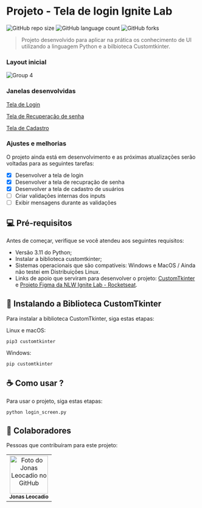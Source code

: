# Projeto - Tela de login Ignite Lab

![GitHub repo size](https://img.shields.io/github/repo-size/jonassx/README-template?style=for-the-badge)
![GitHub language count](https://img.shields.io/github/languages/count/jonassx/README-template?style=for-the-badge)
![GitHub forks](https://img.shields.io/github/forks/jonassx/README-template?style=for-the-badge)

> Projeto desenvolvido para aplicar na prática os conhecimento de UI utilizando a linguagem Python e a bilbioteca Customtkinter.

### Layout inicial

![Group 4](https://github.com/user-attachments/assets/cb901c36-4be6-4de2-bbdc-70ef2ddbd086)


### Janelas desenvolvidas

[Tela de Login ](https://github.com/user-attachments/assets/2619eae7-ecec-4982-8f4a-92766e0521a0)

[Tela de Recuperação de senha ](https://github.com/user-attachments/assets/9cdc314e-bdba-42e5-ba17-04cc2bceb286)

[Tela de Cadastro ](https://github.com/user-attachments/assets/79405875-27b7-4d18-b244-1e9b850e2c2c)

### Ajustes e melhorias

O projeto ainda está em desenvolvimento e as próximas atualizações serão voltadas para as seguintes tarefas:

- [x] Desenvolver a tela de login
- [x] Desenvolver a tela de recupração de senha
- [x] Desenvolver a tela de cadastro de usuários
- [ ] Criar validações internas dos inputs
- [ ] Exibir mensagens durante as validações

## 💻 Pré-requisitos

Antes de começar, verifique se você atendeu aos seguintes requisitos:

- Versão 3.11 do Python;
- Instalar a biblioteca customtkinter;
- Sistemas operacionais que são compatíveis: Windows e MacOS / Ainda não testei em Distribuições Linux.
- Links de apoio que serviram para desenvolver o projeto: [CustomTkinter]([(https://customtkinter.tomschimansky.com/)]) e [Projeto Figma da NLW Ignite Lab - Rocketseat]([https://www.figma.com/design/t1F9HlpBHgeLXp10fW9Xhj/Ignite-Lab-Designer-System?node-id=0-1&t=L6fvEQG2G5knReFr-1]).

## 🚀 Instalando a Biblioteca CustomTkinter

Para instalar a biblioteca CustomTkinter, siga estas etapas:

Linux e macOS:

```
pip3 customtkinter
```

Windows:

```
pip customtkinter
```

## ☕ Como usar ?

Para usar o projeto, siga estas etapas:

```
python login_screen.py
```

## 🤝 Colaboradores

Pessoas que contribuíram para este projeto:

<table>
  <tr>
    <td align="center">
      <a href="#" title="defina o título do link">
        <img src="https://avatars3.githubusercontent.com/u/31936044" width="100px;" alt="Foto do Jonas Leocadio no GitHub"/><br>
        <sub>
          <b>Jonas Leocadio</b>
        </sub>
      </a>
    </td>
  </tr>
</table>
